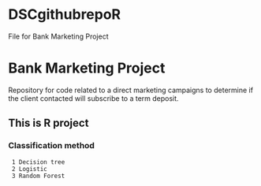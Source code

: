 # DSCgithubrepoR
File for Bank Marketing Project

# Bank Marketing Project

Repository for code related to a direct marketing campaigns to determine if the client contacted will subscribe to a term deposit.

## This is R project

### Classification method 
     1 Decision tree
     2 Logistic
     3 Random Forest
